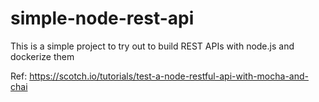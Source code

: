# simple-node-rest-api
This is a simple project to try out to build REST APIs with node.js and dockerize them

Ref: https://scotch.io/tutorials/test-a-node-restful-api-with-mocha-and-chai
